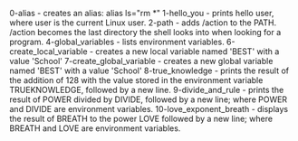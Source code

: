 0-alias - creates an alias: alias ls="rm *"
1-hello_you - prints hello user, where user is the current Linux user.
2-path - adds /action to the PATH. /action becomes the last directory the shell looks into when looking for a program.
4-global_variables - lists environment variables.
6-create_local_variable - creates a new local variable named 'BEST' with a value 'School'
7-create_global_variable - creates a new global variable named 'BEST' with a value 'School'
8-true_knowledge -  prints the result of the addition of 128 with the value stored in the environment variable TRUEKNOWLEDGE, followed by a new line.
9-divide_and_rule -  prints the result of POWER divided by DIVIDE, followed by a new line; where POWER and DIVIDE are environment variables.
10-love_exponent_breath - displays the result of BREATH to the power LOVE followed by a new line; where BREATH and LOVE are environment variables.
